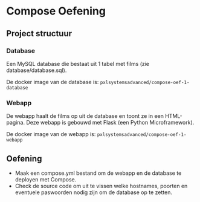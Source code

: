 # Compose Oefening
## Project structuur
### Database
Een MySQL database die bestaat uit 1 tabel met films (zie database/database.sql).

De docker image van de database is: `pxlsystemsadvanced/compose-oef-1-database`

### Webapp
De webapp haalt de films op uit de database en toont ze in een HTML-pagina. Deze webapp is gebouwd met Flask (een Python Microframework).

De docker image van de webapp is: `pxlsystemsadvanced/compose-oef-1-webapp`

## Oefening
- Maak een compose.yml bestand om de webapp en de database te deployen met Compose.
- Check de source code om uit te vissen welke hostnames, poorten en eventuele paswoorden nodig zijn om de database op te zetten.
